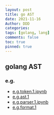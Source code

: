 ```yaml
---
layout: post
title: go AST
date: 2021-11-16
Author: DDD
categories:
tags: [golang, lang]
comments: false
toc: true
pinned: true
---
```

## golang AST
### e.g.
- [e.g.token.1.ipynb](https://github.com/dddgithub/dddblog/blob/master/_posts/it/lang/go/comp/e.g/e.g.token.1.ipynb)
- [e.g.ast.1](https://github.com/dddgithub/dddblog/blob/master/_posts/it/lang/go/comp/e.g/e.g.ast.1.ipynb)
- [e.g.parser.1.ipynb](https://github.com/dddgithub/dddblog/blob/master/_posts/it/lang/go/comp/e.g/e.g.parser.1.ipynb)
- [e.g.format.1](https://github.com/dddgithub/dddblog/blob/master/_posts/it/lang/go/comp/e.g/e.g.format.1)

